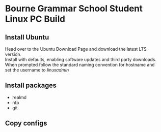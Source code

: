 # Bourne Grammar School Student Linux PC Build

## Install Ubuntu

Head over to the Ubuntu Download Page and download the latest LTS version.  
Install with defaults, enabling software updates and third party downloads.  
When prompted follow the standard naming convention for hostname and set the username to *linuxadmin*  

## Install packages

 * realmd
 * ntp
 * git
 
## Copy configs


